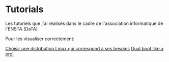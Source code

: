 # Tutorials
Les tutoriels que j'ai réalisés dans le cadre de l'association informatique de l'ENSTA (DaTA)

Pour les visualiser correctement:

[Choisir une distribution Linux qui correspond à ses besoins](https://rawgit.com/QKrempp/Tutorials/master/Choisir%20une%20distribution%20Linux%20qui%20correspond%20%C3%A0%20ses%20besoins.html)
[Dual boot like a pro!](https://rawgit.com/QKrempp/Tutorials/master/Dual%20Boot%20like%20a%20pro!.html)
